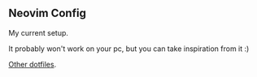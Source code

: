 ## Neovim Config

My current setup.

It probably won't work on your pc, but you can take inspiration from it :)

[Other dotfiles](https://github.com/rdmaw/dotfiles).

